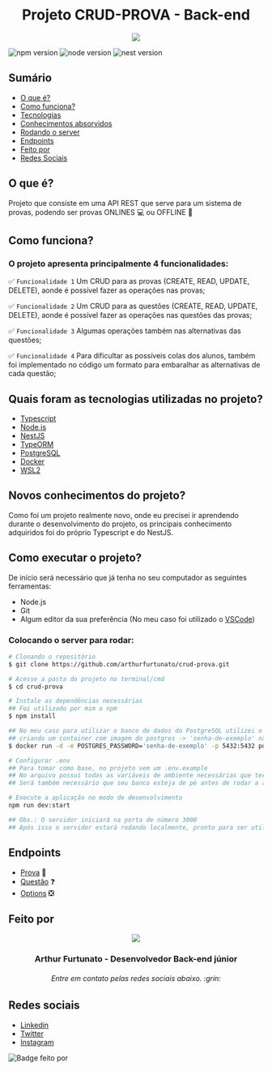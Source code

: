 
<h1 align="center"> Projeto CRUD-PROVA - Back-end </h1>

<p align="center">
  <img src="https://uab.ufsc.br/administracao/files/2020/06/provas.jpg" />
</p>

![npm version](https://img.shields.io/badge/npm-6.14.16-blue)
![node version](https://img.shields.io/badge/node-v12.22.10-green)
![nest version](https://img.shields.io/badge/nest-8.2.4-red)

## Sumário

* [O que é?](#o-que-é)
* [Como funciona?](#como-funciona)
* [Tecnologias](#quais-foram-as-tecnologias-utilizadas-no-projeto)
* [Conhecimentos absorvidos](#novos-conhecimentos-do-projeto)
* [Rodando o server](#como-executar-o-projeto)
* [Endpoints](#endpoints)
* [Feito por](#feito-por)
* [Redes Sociais](#redes-sociais)

## O que é?
Projeto que consiste em uma API REST que serve para um sistema de provas, podendo ser provas ONLINES :computer: ou OFFLINE :book:

## Como funciona?
### O projeto apresenta principalmente 4 funcionalidades:
:white_check_mark: `Funcionalidade 1` Um CRUD para as provas (CREATE, READ, UPDATE, DELETE), aonde é possível fazer as operações nas provas;

:white_check_mark: `Funcionalidade 2` Um CRUD para as questões (CREATE, READ, UPDATE, DELETE), aonde é possível fazer as operações nas questões das provas;

:white_check_mark: `Funcionalidade 3` Algumas operações também nas alternativas das questões;

:white_check_mark: `Funcionalidade 4` Para dificultar as possíveis colas dos alunos, também foi implementado no código um formato para embaralhar as alternativas de cada questão;

## Quais foram as tecnologias utilizadas no projeto?
- [Typescript](https://www.typescriptlang.org/)
- [Node.js](https://nodejs.org/en/)
- [NestJS](https://nestjs.com/)
- [TypeORM](https://typeorm.io/#/)
- [PostgreSQL](https://www.postgresql.org/)
- [Docker](https://www.docker.com/)
- [WSL2](https://docs.microsoft.com/pt-br/windows/wsl/install)

## Novos conhecimentos do projeto?
Como foi um projeto realmente novo, onde eu precisei ir aprendendo durante o desenvolvimento do projeto, os principais conhecimento adquiridos foi do próprio Typescript e do NestJS.

## Como executar o projeto?
De início será necessário que já tenha no seu computador as seguintes ferramentas:
- Node.js
- Git
- Algum editor da sua preferência (No meu caso foi utilizado o [VSCode](https://code.visualstudio.com/))

### Colocando o server para rodar:
```bash
# Clonando o repositório
$ git clone https://github.com/arthurfurtunato/crud-prova.git

# Acesse a pasta do projeto no terminal/cmd
$ cd crud-prova

# Instale as dependências necessárias
## Foi utilizado por mim o npm
$ npm install

## No meu caso para utilizar o banco de dados do PostgreSQL utilizei o docker através do seguinte comando
## criando um container com imagem do postgres -> 'senha-de-exemplo' não é realmente a senha utilizada no comando
$ docker run -d -e POSTGRES_PASSWORD='senha-de-exemplo' -p 5432:5432 postgres:latest

# Configurar .env
## Para tomar como base, no projeto vem um .env.example
## No arquivo possui todas as variáveis de ambiente necessárias que terá no seu .env
## Será também necessário que seu banco esteja de pé antes de rodar a aplicação

# Execute a aplicação no modo de desenvolvimento
npm run dev:start

## Obs.: O servidor iniciará na porta de número 3000
## Após isso o servidor estará rodando localmente, pronto para ser utilizado na url http://localhost:3000
```

## Endpoints

- [Prova](./readme/crud-provas.md) :page_facing_up:
- [Questão](./readme/crud-questions.md) :question:
- [Options](./readme/options.md) :negative_squared_cross_mark:

## Feito por
<p align="center">
  <img src="https://media-exp1.licdn.com/dms/image/C4D03AQFepBOXaqPO_Q/profile-displayphoto-shrink_800_800/0/1642861778954?e=1654128000&v=beta&t=KXO8g1AngeiB0VrDz-RiCynb6oN6Ee8aeP3k5YsIMR0" />
</p>

<h3 align="center">Arthur Furtunato - Desenvolvedor Back-end júnior</h3>
<h6 align="center">Entre em contato pelas redes sociais abaixo. :grin:</h3>

## Redes sociais

- [Linkedin](https://www.linkedin.com/in/arthur-furtunato-4994a7208/)
- [Twitter](https://twitter.com/arthurv05)
- [Instagram](https://www.instagram.com/arthurv05/)

![Badge feito por](https://img.shields.io/badge/Feito%20por-Arthur%20Furtunato-red)
